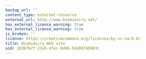 ```yaml
---
backup_url: ''
content_type: external-resource
external_url: http://www.biomimicry.net/
has_external_licence_warning: true
has_external_license_warning: true
is_broken: ''
license: https://creativecommons.org/licenses/by-nc-sa/4.0/
title: Biomimicry Web site
uid: 2d36fb7f-23a5-4fec-bd4b-5da98f4b963c
---
```

